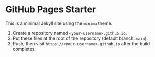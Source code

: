 # GitHub Pages Starter

This is a minimal Jekyll site using the `minima` theme.
1. Create a repository named `<your-username>.github.io`.
2. Put these files at the root of the repository (default branch: `main`).
3. Push, then visit `https://<your-username>.github.io` after the build completes.
